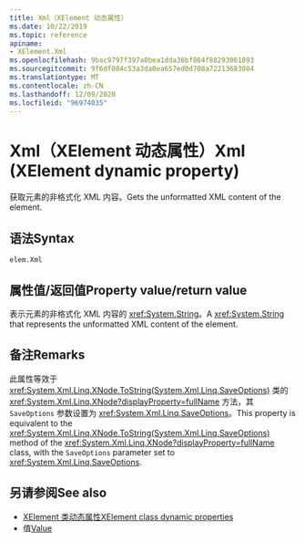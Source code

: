 ```yaml
---
title: Xml（XElement 动态属性）
ms.date: 10/22/2019
ms.topic: reference
apiname:
- XElement.Xml
ms.openlocfilehash: 9bac9797f397a0bea1dda36bf864f88293061893
ms.sourcegitcommit: 9f6df084c53a3da0ea657ed0d708a72213683084
ms.translationtype: MT
ms.contentlocale: zh-CN
ms.lasthandoff: 12/09/2020
ms.locfileid: "96974035"
---
```

# <a name="xml-xelement-dynamic-property"></a><span data-ttu-id="72528-102">Xml（XElement 动态属性）</span><span class="sxs-lookup"><span data-stu-id="72528-102">Xml (XElement dynamic property)</span></span>

<span data-ttu-id="72528-103">获取元素的非格式化 XML 内容。</span><span class="sxs-lookup"><span data-stu-id="72528-103">Gets the unformatted XML content of the element.</span></span>

## <a name="syntax"></a><span data-ttu-id="72528-104">语法</span><span class="sxs-lookup"><span data-stu-id="72528-104">Syntax</span></span>

```xaml
elem.Xml
```

## <a name="property-valuereturn-value"></a><span data-ttu-id="72528-105">属性值/返回值</span><span class="sxs-lookup"><span data-stu-id="72528-105">Property value/return value</span></span>

<span data-ttu-id="72528-106">表示元素的非格式化 XML 内容的 <xref:System.String>。</span><span class="sxs-lookup"><span data-stu-id="72528-106">A <xref:System.String> that represents the unformatted XML content of the element.</span></span>

## <a name="remarks"></a><span data-ttu-id="72528-107">备注</span><span class="sxs-lookup"><span data-stu-id="72528-107">Remarks</span></span>

<span data-ttu-id="72528-108">此属性等效于 <xref:System.Xml.Linq.XNode.ToString(System.Xml.Linq.SaveOptions)> 类的 <xref:System.Xml.Linq.XNode?displayProperty=fullName> 方法，其 `SaveOptions` 参数设置为 <xref:System.Xml.Linq.SaveOptions>。</span><span class="sxs-lookup"><span data-stu-id="72528-108">This property is equivalent to the <xref:System.Xml.Linq.XNode.ToString(System.Xml.Linq.SaveOptions)> method of the <xref:System.Xml.Linq.XNode?displayProperty=fullName> class, with the `SaveOptions` parameter set to <xref:System.Xml.Linq.SaveOptions>.</span></span>

## <a name="see-also"></a><span data-ttu-id="72528-109">另请参阅</span><span class="sxs-lookup"><span data-stu-id="72528-109">See also</span></span>

- [<span data-ttu-id="72528-110">XElement 类动态属性</span><span class="sxs-lookup"><span data-stu-id="72528-110">XElement class dynamic properties</span></span>](attribute-xelement-dynamic-property.md)
- <span data-ttu-id="72528-111">值</span><span class="sxs-lookup"><span data-stu-id="72528-111">[Value](value-xelement-dynamic-property.md)</span></span>

